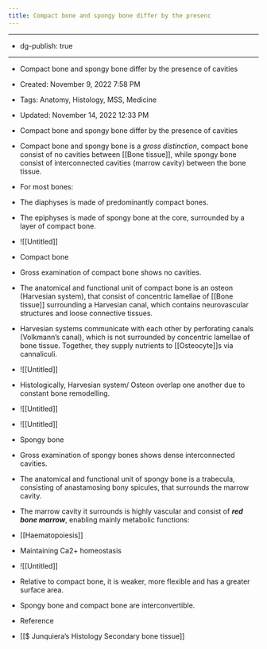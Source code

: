 ```yaml
---
title: Compact bone and spongy bone differ by the presenc
---
```


- --

- dg-publish: true

- --

- Compact bone and spongy bone differ by the presence of cavities

- Created: November 9, 2022 7:58 PM

- Tags: Anatomy, Histology, MSS, Medicine

- Updated: November 14, 2022 12:33 PM

- Compact bone and spongy bone differ by the presence of cavities

- Compact bone and spongy bone is a *gross distinction*, compact bone consist of no cavities between [[Bone tissue]], while spongy bone consist of interconnected cavities (marrow cavity) between the bone tissue.

- For most bones:

- The diaphyses is made of predominantly compact bones.

- The epiphyses is made of spongy bone at the core, surrounded by a layer of compact bone.

- ![[Untitled]]

- Compact bone

- Gross examination of compact bone shows no cavities.

- The anatomical and functional unit of compact bone is an osteon (Harvesian system), that consist of concentric lamellae of [[Bone tissue]] surrounding a Harvesian canal, which contains neurovascular structures and loose connective tissues.

- Harvesian systems communicate with each other by perforating canals (Volkmann’s canal), which is not surrounded by concentric lamellae of bone tissue. Together, they supply nutrients to [[Osteocyte]]s via cannaliculi.

- ![[Untitled]]

- Histologically, Harvesian system/ Osteon overlap one another due to constant bone remodelling.

- ![[Untitled]]

- ![[Untitled]]

- Spongy bone

- Gross examination of spongy bones shows dense interconnected cavities.

- The anatomical and functional unit of spongy bone is  a trabecula, consisting of anastamosing bony spicules, that surrounds the marrow cavity.

- The marrow cavity it surrounds is highly vascular and consist of ***************red bone marrow***************, enabling mainly metabolic functions:

- [[Haematopoiesis]]

- Maintaining Ca2+ homeostasis

- ![[Untitled]]

- Relative to compact bone, it is weaker, more flexible and has a greater surface area.

- Spongy bone and compact bone are interconvertible.

- Reference

- [[$ Junquiera’s Histology  Secondary bone tissue]]
